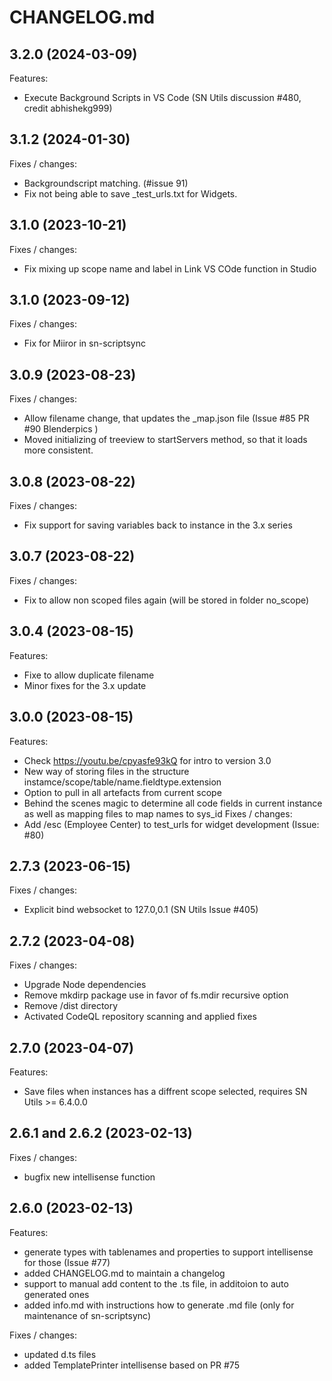 # CHANGELOG.md

## 3.2.0 (2024-03-09)
Features:
  - Execute Background Scripts in VS Code (SN Utils discussion #480, credit abhishekg999)

## 3.1.2 (2024-01-30)
Fixes / changes:
  - Backgroundscript matching. (#issue 91)
  - Fix not being able to save _test_urls.txt for Widgets.

## 3.1.0 (2023-10-21)
Fixes / changes:
  - Fix mixing up scope name and label in Link VS COde function in Studio

## 3.1.0 (2023-09-12)
Fixes / changes:
  - Fix for Miiror in sn-scriptsync

## 3.0.9 (2023-08-23)
Fixes / changes:
  - Allow filename change, that updates the _map.json file (Issue #85 PR #90 Blenderpics )
  - Moved initializing of treeview to startServers method, so that it loads more consistent.

## 3.0.8 (2023-08-22)
Fixes / changes:
  - Fix support for saving variables back to instance in the 3.x series

## 3.0.7 (2023-08-22)
Fixes / changes:
  - Fix to allow non scoped files again (will be stored in folder no_scope)

## 3.0.4 (2023-08-15)
Features:
  - Fixe to allow duplicate filename
  - Minor fixes for the 3.x update

## 3.0.0 (2023-08-15)
Features:
  - Check https://youtu.be/cpyasfe93kQ for intro to version 3.0
  - New way of storing files in the structure instamce/scope/table/name.fieldtype.extension
  - Option to pull in all artefacts from current scope
  - Behind the scenes magic to determine all code fields in current instance as well as mapping files to map names to sys_id
Fixes / changes:
  - Add /esc (Employee Center) to test_urls for widget development (Issue: #80)

## 2.7.3 (2023-06-15)
Fixes / changes:
  - Explicit bind websocket to 127.0,0.1 (SN Utils Issue #405)

## 2.7.2 (2023-04-08)
Fixes / changes:
  - Upgrade Node dependencies
  - Remove mkdirp package use in favor of fs.mdir recursive option
  - Remove /dist directory
  - Activated CodeQL repository scanning and applied fixes

## 2.7.0 (2023-04-07)
Features:
  - Save files when instances has a diffrent scope selected, requires SN Utils >= 6.4.0.0

## 2.6.1 and 2.6.2 (2023-02-13)
Fixes / changes:
  - bugfix new intellisense function
  
## 2.6.0 (2023-02-13)
Features:
  - generate types with tablenames and properties to support intellisense for those (Issue #77)
  - added CHANGELOG.md to maintain a changelog 
  - support to manual add content to the .ts file, in additoion to auto generated ones
  - added info.md with instructions how to generate .md file (only for maintenance of sn-scriptsync)

Fixes / changes:
  - updated d.ts files
  - added TemplatePrinter intellisense based on PR #75

